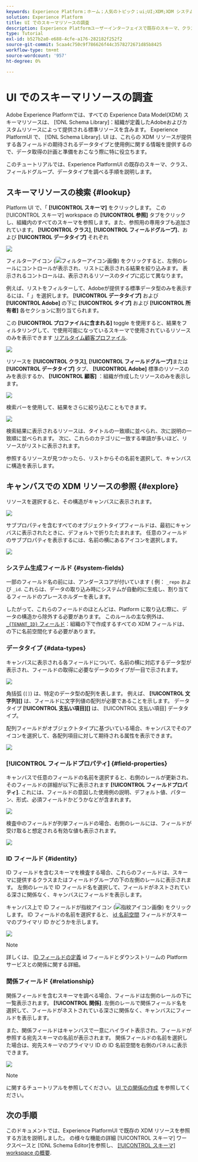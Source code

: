 ```yaml
---
keywords: Experience Platform；ホーム；人気のトピック；ui;UI;XDM;XDM システム；エクスペリエンスデータモデル；エクスペリエンスデータモデル；エクスペリエンスデータモデル；データモデル；データモデル；探索；クラス；フィールドグループ；データタイプ；スキーマ；
solution: Experience Platform
title: UI でのスキーマリソースの調査
description: Experience Platformユーザーインターフェイスで既存のスキーマ、クラス、スキーマフィールドグループ、データ型を調べる方法について説明します。
type: Tutorial
exl-id: b527b2a0-e688-4cfe-a176-282182f252f2
source-git-commit: 5caa4c750c9f786626f44c3578272671d85b8425
workflow-type: tm+mt
source-wordcount: '957'
ht-degree: 0%

---
```


# UI でのスキーマリソースの調査

Adobe Experience Platformでは、すべての Experience Data Model(XDM) スキーマリソースは、 [!DNL Schema Library]：組織が定義したAdobeおよびカスタムリソースによって提供される標準リソースを含みます。 Experience PlatformUI で、 [!DNL Schema Library]. UI は、これらの XDM リソースが提供する各フィールドの期待されるデータタイプと使用例に関する情報を提供するので、データ取得の計画と準備をおこなう際に特に役立ちます。

このチュートリアルでは、Experience PlatformUI の既存のスキーマ、クラス、フィールドグループ、データタイプを調べる手順を説明します。

## スキーマリソースの検索 {#lookup}

Platform UI で、「 **[!UICONTROL スキーマ]** をクリックします。 この [!UICONTROL スキーマ] workspace の **[!UICONTROL 参照]** タブをクリックし、組織内のすべてのスキーマを参照します。また、参照用の専用タブも追加されています。 **[!UICONTROL クラス]**, **[!UICONTROL フィールドグループ]**、および **[!UICONTROL データタイプ]** それぞれ

![](../images/ui/explore/tabs.png)

フィルターアイコン (![フィルターアイコン画像](../images/ui/explore/icon.png)) をクリックすると、左側のレールにコントロールが表示され、リストに表示される結果を絞り込みます。 表示されるコントロールは、表示されるリソースのタイプに応じて異なります。

例えば、リストをフィルターして、Adobeが提供する標準データ型のみを表示するには、「 」を選択します。 **[!UICONTROL データタイプ]** および **[!UICONTROL Adobe]** の下に **[!UICONTROL タイプ]** および **[!UICONTROL 所有者]** 各セクションに割り当てられます。

この **[!UICONTROL プロファイルに含まれる]** toggle を使用すると、結果をフィルタリングして、で使用可能になっているスキーマで使用されているリソースのみを表示できます [リアルタイム顧客プロファイル](../../profile/home.md).

![](../images/ui/explore/filter.png)

リソースを **[!UICONTROL クラス]**, **[!UICONTROL フィールドグループ]**&#x200B;または **[!UICONTROL データタイプ]** タブ、 **[!UICONTROL Adobe]** 標準のリソースのみを表示するか、 **[!UICONTROL 顧客]** ：組織が作成したリソースのみを表示します。

![](../images/ui/explore/filter-data-type.png)

検索バーを使用して、結果をさらに絞り込むこともできます。

![](../images/ui/explore/search.png)

検索結果に表示されるリソースは、タイトルの一致順に並べられ、次に説明の一致順に並べられます。 次に、これらのカテゴリに一致する単語が多いほど、リソースがリストに表示されます。

参照するリソースが見つかったら、リストからその名前を選択して、キャンバスに構造を表示します。

## キャンバスでの XDM リソースの参照 {#explore}

リソースを選択すると、その構造がキャンバスに表示されます。

![](../images/ui/explore/canvas.png)

サブプロパティを含むすべてのオブジェクトタイプフィールドは、最初にキャンバスに表示されたときに、デフォルトで折りたたまれます。 任意のフィールドのサブプロパティを表示するには、名前の横にあるアイコンを選択します。

![](../images/ui/explore/field-expand.png)

### システム生成フィールド {#system-fields}

一部のフィールド名の前には、アンダースコアが付いています ( 例： `_repo` および `_id`. これらは、データの取り込み時にシステムが自動的に生成し、割り当てるフィールドのプレースホルダーを表します。

したがって、これらのフィールドのほとんどは、Platform に取り込む際に、データの構造から除外する必要があります。 このルールの主な例外は、 [`_{TENANT_ID}` フィールド](../api/getting-started.md#know-your-tenant_id)：組織の下で作成するすべての XDM フィールドは、の下に名前空間化する必要があります。

### データタイプ {#data-types}

キャンバスに表示される各フィールドについて、名前の横に対応するデータ型が表示され、フィールドの取得に必要なデータのタイプが一目で示されます。

![](../images/ui/explore/data-types.png)

角括弧 (`[]`) は、特定のデータ型の配列を表します。 例えば、 **[!UICONTROL 文字列]\[]** は、フィールドに文字列値の配列が必要であることを示します。 データタイプ **[!UICONTROL 支払い項目]\[]** は、 [!UICONTROL 支払い項目] データタイプ。

配列フィールドがオブジェクトタイプに基づいている場合、キャンバスでそのアイコンを選択して、各配列項目に対して期待される属性を表示できます。

![](../images/ui/explore/array-type.png)

### [!UICONTROL フィールドプロパティ] {#field-properties}

キャンバスで任意のフィールドの名前を選択すると、右側のレールが更新され、そのフィールドの詳細が以下に表示されます **[!UICONTROL フィールドプロパティ]**. これには、フィールドの意図した使用例の説明、デフォルト値、パターン、形式、必須フィールドかどうかなどが含まれます。

![](../images/ui/explore/field-properties.png)

検査中のフィールドが列挙フィールドの場合、右側のレールには、フィールドが受け取ると想定される有効な値も表示されます。

![](../images/ui/explore/enum-field.png)

### ID フィールド {#identity}

ID フィールドを含むスキーマを検査する場合、これらのフィールドは、スキーマに提供するクラスまたはフィールドグループの下の左側のレールに表示されます。 左側のレールで ID フィールド名を選択して、フィールドがネストされている深さに関係なく、キャンバスにフィールドを表示します。

キャンバス上で ID フィールドが指紋アイコン (![指紋アイコン画像](../images/ui/explore/identity-symbol.png)) をクリックします。 ID フィールドの名前を選択すると、 [id 名前空間](../../identity-service/namespaces.md) フィールドがスキーマのプライマリ ID かどうかを示します。

![](../images/ui/explore/identity-field.png)

>[!NOTE]
>
>詳しくは、 [ID フィールドの定義](./fields/identity.md) id フィールドとダウンストリームの Platform サービスとの関係に関する詳細。

### 関係フィールド {#relationship}

関係フィールドを含むスキーマを調べる場合、フィールドは左側のレールの下に一覧表示されます。 **[!UICONTROL 関係]**. 左側のレールで関係フィールド名を選択して、フィールドがネストされている深さに関係なく、キャンバスにフィールドを表示します。

また、関係フィールドはキャンバスで一意にハイライト表示され、フィールドが参照する宛先スキーマの名前が表示されます。 関係フィールドの名前を選択した場合は、宛先スキーマのプライマリ ID の ID 名前空間を右側のパネルに表示できます。

![](../images/ui/explore/relationship-field.png)

>[!NOTE]
>
>に関するチュートリアルを参照してください。 [UI での関係の作成](../tutorials/relationship-ui.md) を参照してください。

## 次の手順

このドキュメントでは、Experience PlatformUI で既存の XDM リソースを参照する方法を説明しました。 の様々な機能の詳細 [!UICONTROL スキーマ] ワークスペースと [!DNL Schema Editor]を参照し、 [[!UICONTROL スキーマ] workspace の概要](./overview.md).
